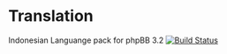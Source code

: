 # Translation
Indonesian Languange pack for phpBB 3.2
[![Build Status](https://travis-ci.org/harissaids/Indonesian_1.0.3.svg?branch=master)](https://travis-ci.org/harissaids/Indonesian_1.0.3)
